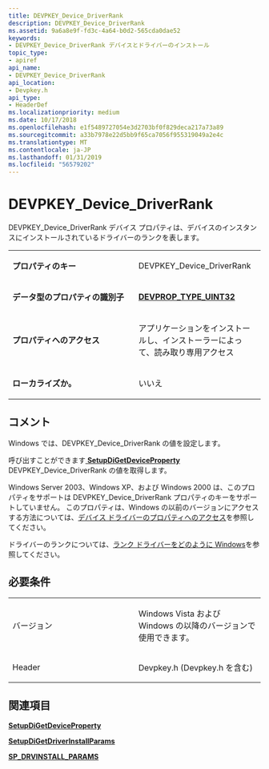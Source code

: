 ```yaml
---
title: DEVPKEY_Device_DriverRank
description: DEVPKEY_Device_DriverRank
ms.assetid: 9a6a8e9f-fd3c-4a64-b0d2-565cda0dae52
keywords:
- DEVPKEY_Device_DriverRank デバイスとドライバーのインストール
topic_type:
- apiref
api_name:
- DEVPKEY_Device_DriverRank
api_location:
- Devpkey.h
api_type:
- HeaderDef
ms.localizationpriority: medium
ms.date: 10/17/2018
ms.openlocfilehash: e1f5489727054e3d2703bf0f829deca217a73a89
ms.sourcegitcommit: a33b7978e22d5bb9f65ca7056f955319049a2e4c
ms.translationtype: MT
ms.contentlocale: ja-JP
ms.lasthandoff: 01/31/2019
ms.locfileid: "56579202"
---
```

# <a name="devpkeydevicedriverrank"></a>DEVPKEY_Device_DriverRank


DEVPKEY_Device_DriverRank デバイス プロパティは、デバイスのインスタンスにインストールされているドライバーのランクを表します。

<table>
<colgroup>
<col width="50%" />
<col width="50%" />
</colgroup>
<tbody>
<tr class="odd">
<td align="left"><p><strong>プロパティのキー</strong></p></td>
<td align="left"><p>DEVPKEY_Device_DriverRank</p></td>
</tr>
<tr class="even">
<td align="left"><p><strong>データ型のプロパティの識別子</strong></p></td>
<td align="left"><p><a href="devprop-type-uint32.md" data-raw-source="[&lt;strong&gt;DEVPROP_TYPE_UINT32&lt;/strong&gt;](devprop-type-uint32.md)"><strong>DEVPROP_TYPE_UINT32</strong></a></p></td>
</tr>
<tr class="odd">
<td align="left"><p><strong>プロパティへのアクセス</strong></p></td>
<td align="left"><p>アプリケーションをインストールし、インストーラーによって、読み取り専用アクセス</p></td>
</tr>
<tr class="even">
<td align="left"><p><strong>ローカライズか。</strong></p></td>
<td align="left"><p>いいえ</p></td>
</tr>
</tbody>
</table>

 

<a name="remarks"></a>コメント
-------

Windows では、DEVPKEY_Device_DriverRank の値を設定します。

呼び出すことができます[ **SetupDiGetDeviceProperty** ](https://msdn.microsoft.com/library/windows/hardware/ff551963) DEVPKEY_Device_DriverRank の値を取得します。

Windows Server 2003、Windows XP、および Windows 2000 は、このプロパティをサポートは DEVPKEY_Device_DriverRank プロパティのキーをサポートしていません。 このプロパティは、Windows の以前のバージョンにアクセスする方法については、[デバイス ドライバーのプロパティへのアクセス](https://msdn.microsoft.com/library/windows/hardware/ff537732)を参照してください。

ドライバーのランクについては、[ランク ドライバーをどのように Windows](https://msdn.microsoft.com/library/windows/hardware/ff686700)を参照してください。

<a name="requirements"></a>必要条件
------------

<table>
<colgroup>
<col width="50%" />
<col width="50%" />
</colgroup>
<tbody>
<tr class="odd">
<td align="left"><p>バージョン</p></td>
<td align="left"><p>Windows Vista および Windows の以降のバージョンで使用できます。</p></td>
</tr>
<tr class="even">
<td align="left"><p>Header</p></td>
<td align="left">Devpkey.h (Devpkey.h を含む)</td>
</tr>
</tbody>
</table>

## <a name="see-also"></a>関連項目


[**SetupDiGetDeviceProperty**](https://msdn.microsoft.com/library/windows/hardware/ff551963)

[**SetupDiGetDriverInstallParams**](https://msdn.microsoft.com/library/windows/hardware/ff551978)

[**SP_DRVINSTALL_PARAMS**](https://msdn.microsoft.com/library/windows/hardware/ff553290)

 

 






